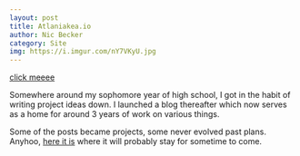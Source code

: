 ```yaml
---
layout: post
title: Atlaniakea.io
author: Nic Becker
category: Site
img: https://i.imgur.com/nY7VKyU.jpg
---
```


[click meeee](http://gest-alt.github.io/atlaniakea.io)

Somewhere around my sophomore year of high school, I got in the habit of writing project ideas down. I launched a blog thereafter which now serves as a home for around 3 years of work on various things.

Some of the posts became projects, some never evolved past plans. Anyhoo, [here it is](http://gest-alt.github.io/atlaniakea.io) where it will probably stay for sometime to come.
